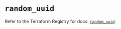 # `random_uuid`

Refer to the Terraform Registry for docs: [`random_uuid`](https://registry.terraform.io/providers/hashicorp/random/3.6.2/docs/resources/uuid).
